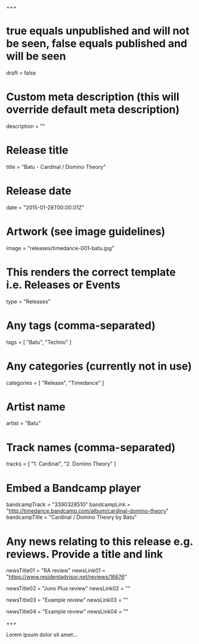 +++

# true equals unpublished and will not be seen, false equals published and will be seen
draft = false

# Custom meta description (this will override default meta description)
description = ""

# Release title
title = "Batu - Cardinal / Domino Theory"

# Release date
date = "2015-01-28T00:00:01Z"

# Artwork (see image guidelines)
image = "releases/timedance-001-batu.jpg"

# This renders the correct template i.e. Releases or Events
type = "Releases"

# Any tags (comma-separated)
tags = [ 
	"Batu", 
	"Techno"
]

# Any categories (currently not in use)
categories = [ 
	"Release", 
	"Timedance" 
]

# Artist name
artist = "Batu"

# Track names (comma-separated)
tracks = [
	"1. Cardinal",
	"2. Domino Theory"
]

# Embed a Bandcamp player
bandcampTrack = "3390328510"
bandcampLink = "http://timedance.bandcamp.com/album/cardinal-domino-theory"
bandcampTitle = "Cardinal / Domino Theory by Batu"

# Any news relating to this release e.g. reviews. Provide a title and link
newsTitle01 = "RA review"
newsLink01 = "https://www.residentadvisor.net/reviews/16676"

newsTitle02 = "Juno Plus review"
newsLink02 = ""

newsTitle03 = "Example review"
newsLink03 = ""

newsTitle04 = "Example review"
newsLink04 = ""

+++

<!-- Provide a summary/statement below -->
Lorem ipsum dolor sit amet...
